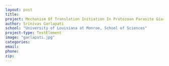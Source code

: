 ```yaml
---
layout: post
title:
project: Mechanism Of Translation Initiation In Protozoan Parasite Giardia Lamblia
author: Srinivas Garlapati
school: "University of Louisiana at Monroe, School of Sciences"
project-type: TestElement
image: "garlapati.jpg"
categories:
email:
phone:
zip:
---
```

